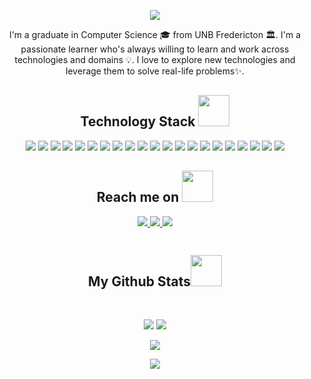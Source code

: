 <p align="center">
  <img src= https://media4.giphy.com/media/SWoSkN6DxTszqIKEqv/giphy.gif?cid=ecf05e47bsnz6sshot00qgpi8c7d1gleu95x2dsfn49mn516&rid=giphy.gif&ct=g/>
</p align="center">
  
<p align="center">
  
</p>

<p align="center">
  I'm a graduate in Computer Science 🎓 from UNB Fredericton 🏛. I'm a passionate learner who's always willing to learn and work across technologies and domains 💡. I love to explore new technologies and leverage them to solve real-life problems✨.
</p>  

<h2 align="center">Technology Stack <img src="https://github.com/ritik307/ritik307/blob/main/images/laptop.gif" width="50"></h2>

<p align="center">
  <img src="https://img.shields.io/badge/Python-14354C?style=for-the-badge&logo=python&logoColor=white"/>
  <img src="https://img.shields.io/badge/C-00599C?style=flat-square&logo=c&logoColor=white"/>
  <img src="https://img.shields.io/badge/-C++-00599C?style=flat-square&logo=c"/>
  <img src="https://img.shields.io/badge/C%23-239120?style=for-the-badge&logo=c-sharp&logoColor=white"/>
  <img src="https://img.shields.io/badge/-java-E34A86?style=flat-square&logo=java"/>
  
  <img src="https://img.shields.io/badge/-HTML5-E34F26?style=flat-square&logo=html5&logoColor=white"/>
  <img src="https://img.shields.io/badge/-CSS3-1572B6?style=flat-square&logo=css3"/>
  <img src="https://img.shields.io/badge/-JavaScript-black?style=flat-square&logo=javascript"/>
  <img src="https://img.shields.io/badge/-Nodejs-black?style=flat-square&logo=Node.js"/>
  <img src="https://img.shields.io/badge/-BASIC-black?style=flat-square&logo=BASIC"/>
  
  <img src="https://img.shields.io/badge/-Xamarin-black?style=flat-square&logo=Xamarin"/>
  
<img src="https://img.shields.io/badge/-Bootstrap-563D7C?style=flat-square&logo=bootstrap"/>

<img src="https://img.shields.io/badge/-React-black?style=flat-square&logo=react"/>
<img src="https://img.shields.io/badge/-MySQL-black?style=flat-square&logo=mysql"/>
<img src="https://img.shields.io/badge/-Git-black?style=flat-square&logo=git"/>
<img src="https://img.shields.io/badge/-GitHub-black?style=flat-square&logo=github"/>
<img src="https://img.shields.io/badge/.NET-5C2D91?style=for-the-badge&logo=.net&logoColor=white"/>
<img src="https://img.shields.io/badge/PHP-777BB4?style=for-the-badge&logo=php&logoColor=whit"/>
<img src="https://img.shields.io/badge/Ruby-CC342D?style=for-the-badge&logo=ruby&logoColor=white"/>
<img src="https://img.shields.io/badge/Vue.js-35495E?style=for-the-badge&logo=vue.js&logoColor=4FC08D"/>
<img src=" https://img.shields.io/badge/jQuery-0769AD?style=for-the-badge&logo=jquery&logoColor=white"/>
</p>




<h2 align="center">Reach me on <img src="https://media0.giphy.com/media/jqNPzdTTxQfOgOqpO4/source.gif" width="50"></h2>

<p align="center">
  <!-- <img src="https://img.shields.io/badge/-ritik-purple?style=flat-square&logo=instagram&logoColor=white&link=https://www.instagram.com/pinkdogg307/"/> -->
  <a href="mailto: amarcisz97@gmail.com">
   <img src="https://img.shields.io/badge/-amarcisz-c14438?style=flat-square&logo=Gmail&logoColor=white&link=mailto:amarcisz97@gmail.com"/>
  </a>
  <a href="https://www.linkedin.com/in/adam-marciszewski-a44561130">
   <img src="https://img.shields.io/badge/-Adam Marciszewski-blue?style=flat-square&logo=Linkedin&logoColor=white&link=https://www.linkedin.com/in/adam-marciszewski-a44561130/"/>
  </a>
    <a href="https://www.instagram.com/the.lazy.lifter/">
    <img src="https://img.shields.io/badge/-Adam%20Marciszewski-blueviolet?style=flat-  square&logo=instagram&logoColor=white&link=https://www.instagram.com/the.lazy.lifter/"/>
  </a>
</p>
<p align="center">
  <img src="https://komarev.com/ghpvc/?username=amarcisz&style=flat-square&color=blue" alt=""/>
</p>

<h2 align="center">
  My Github Stats<img src="https://media.giphy.com/media/VgCDAzcKvsR6OM0uWg/giphy.gif" width="50">
</h2>

<br>

<p align = "center">
  <img  src = "https://github-readme-stats.vercel.app/api?username=amarcisz&show_icons=true&theme=radical&line_height=27">
  <img src = "https://github-readme-stats.vercel.app/api/top-langs/?username=amarcisz&hide=html,css,java,shaderlab,kotlin,hlsl&theme=radical">
</p>

<p align = "center">
 <img  src="https://github-readme-streak-stats.herokuapp.com/?user=amarcisz&show_icons=true&locale=en&layout=compact&theme=radical&line_height=0" />
</p> 

<p align = "center">
 <img src="https://activity-graph.herokuapp.com/graph?username=amarcisz&theme=redical">
</p> 
